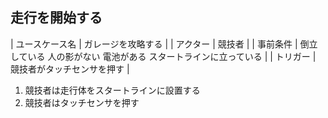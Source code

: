 ## 走行を開始する

| ユースケース名 | ガレージを攻略する |
| アクター | 競技者 |
| 事前条件 | 倒立している 人の影がない 電池がある スタートラインに立っている |
| トリガー | 競技者がタッチセンサを押す |

1. 競技者は走行体をスタートラインに設置する
2. 競技者はタッチセンサを押す


